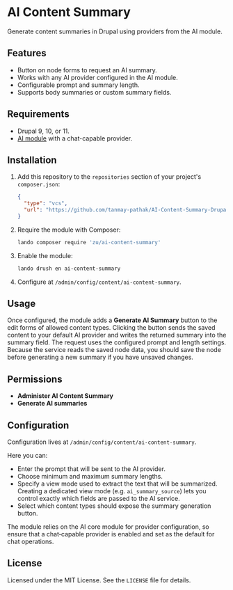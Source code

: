 # AI Content Summary

Generate content summaries in Drupal using providers from the AI module.

## Features
- Button on node forms to request an AI summary.
- Works with any AI provider configured in the AI module.
- Configurable prompt and summary length.
- Supports body summaries or custom summary fields.

## Requirements
- Drupal 9, 10, or 11.
- [AI module](https://www.drupal.org/project/ai) with a chat-capable provider.

## Installation
1. Add this repository to the `repositories` section of your project's `composer.json`:

   ```json
   {
     "type": "vcs",
     "url": "https://github.com/tanmay-pathak/AI-Content-Summary-Drupal.git"
   }
   ```

2. Require the module with Composer:

   ```bash
   lando composer require 'zu/ai-content-summary'
   ```

3. Enable the module:

   ```bash
   lando drush en ai-content-summary
   ```

4. Configure at `/admin/config/content/ai-content-summary`.

## Usage
Once configured, the module adds a **Generate AI Summary** button to the edit forms of
allowed content types. Clicking the button sends the saved content to your default AI
provider and writes the returned summary into the summary field. The request uses the
configured prompt and length settings. Because the service reads the saved node data,
you should save the node before generating a new summary if you have unsaved changes.

## Permissions
- **Administer AI Content Summary**
- **Generate AI summaries**

## Configuration
Configuration lives at `/admin/config/content/ai-content-summary`.

Here you can:

- Enter the prompt that will be sent to the AI provider.
- Choose minimum and maximum summary lengths.
- Specify a view mode used to extract the text that will be summarized. Creating a
  dedicated view mode (e.g. `ai_summary_source`) lets you control exactly which fields
  are passed to the AI service.
- Select which content types should expose the summary generation button.

The module relies on the AI core module for provider configuration, so ensure that a
chat‑capable provider is enabled and set as the default for chat operations.

## License
Licensed under the MIT License. See the `LICENSE` file for details.

